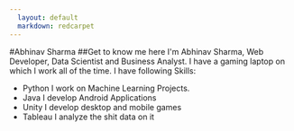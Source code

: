 ```yaml
---
  layout: default
  markdown: redcarpet
---
```

#Abhinav Sharma
##Get to know me here
I'm Abhinav Sharma, Web Developer, Data Scientist and Business Analyst.
I have a gaming laptop on which I work all of the time.
I have following Skills:
- Python
  I work on Machine Learning Projects.
- Java
  I develop Android Applications
- Unity
  I develop desktop and mobile games
- Tableau
  I analyze the shit data on it
